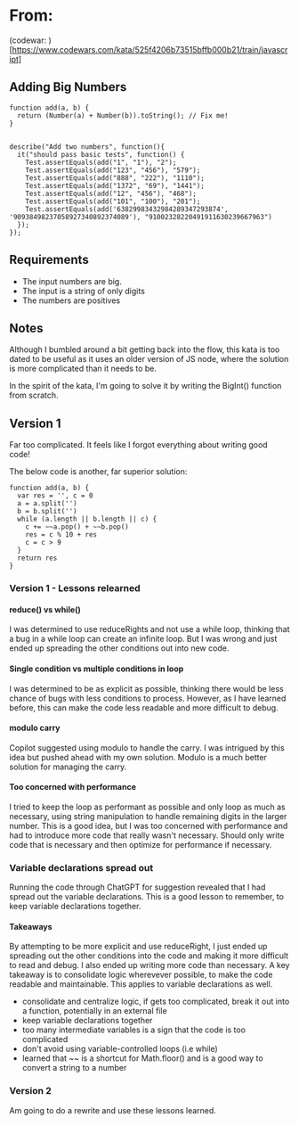 # From: 
(codewar: )[https://www.codewars.com/kata/525f4206b73515bffb000b21/train/javascript]

## Adding Big Numbers
    function add(a, b) {
      return (Number(a) + Number(b)).toString(); // Fix me!
    }


    describe("Add two numbers", function(){
      it("should pass basic tests", function() {
        Test.assertEquals(add("1", "1"), "2");
        Test.assertEquals(add("123", "456"), "579");
        Test.assertEquals(add("888", "222"), "1110");
        Test.assertEquals(add("1372", "69"), "1441");
        Test.assertEquals(add("12", "456"), "468");
        Test.assertEquals(add("101", "100"), "201");
        Test.assertEquals(add('63829983432984289347293874', '90938498237058927340892374089'), "91002328220491911630239667963")
      });
    });

## Requirements
- The input numbers are big.
- The input is a string of only digits
- The numbers are positives

## Notes
Although I bumbled around a bit getting back into the flow, this kata is too dated to be useful as it uses an older version of JS node, where the solution is more complicated than it needs to be.

In the spirit of the kata, I'm going to solve it by writing the BigInt() function from scratch.

## Version 1
Far too complicated. It feels like I forgot everything about writing good code!

The below code is another, far superior solution:

    function add(a, b) {
      var res = '', c = 0
      a = a.split('')
      b = b.split('')
      while (a.length || b.length || c) {
        c += ~~a.pop() + ~~b.pop()
        res = c % 10 + res
        c = c > 9
      }
      return res
    }

### Version 1 - Lessons relearned
#### **reduce() vs while()**
I was determined to use reduceRights and not use a while loop, thinking that a bug in a while loop can create an infinite loop. But I was wrong and just ended up spreading the other conditions out into new code.

#### **Single condition vs multiple conditions in loop**
I was determined to be as explicit as possible, thinking there would be less chance of bugs with less conditions to process. However, as I have learned before, this can make the code less readable and more difficult to debug.

#### **modulo carry**
Copilot suggested using modulo to handle the carry. I was intrigued by this idea but pushed ahead with my own solution. Modulo is a much better solution for managing the carry.

#### **Too concerned with performance**
I tried to keep the loop as performant as possible and only loop as much as necessary, using string manipulation to handle remaining digits in the larger number. This is a good idea, but I was too concerned with performance and had to introduce more code that really wasn't necessary. Should only write code that is necessary and then optimize for performance if necessary.

### **Variable declarations spread out**
Running the code through ChatGPT for suggestion revealed that I had spread out the variable declarations. This is a good lesson to remember, to keep variable declarations together.

#### **Takeaways**
By attempting to be more explicit and use reduceRight, I just ended up spreading out the other conditions into the code and making it more difficult to read and debug. I also ended up writing more code than necessary. A key takeaway is to consolidate logic wherevever possible, to make the code readable and maintainable. This applies to variable declarations as well.

- consolidate and centralize logic, if gets too complicated, break it out into a function, potentially in an external file
- keep variable declarations together
- too many intermediate variables is a sign that the code is too complicated
- don't avoid using variable-controlled loops (i.e while)
- learned that ~~ is a shortcut for Math.floor() and is a good way to convert a string to a number

### Version 2
Am going to do a rewrite and use these lessons learned.